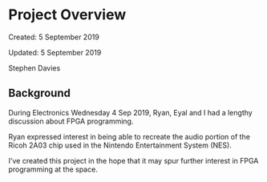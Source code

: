 # Project Overview

Created: 5 September 2019

Updated: 5 September 2019

Stephen Davies

## Background

During Electronics Wednesday 4 Sep 2019, Ryan, Eyal and I had a lengthy discussion
about FPGA programming.

Ryan expressed interest in being able to recreate the audio portion of the Ricoh
2A03 chip used in the Nintendo Entertainment System (NES).

I've created this project in the hope that it may spur further interest in
FPGA programming at the space.

